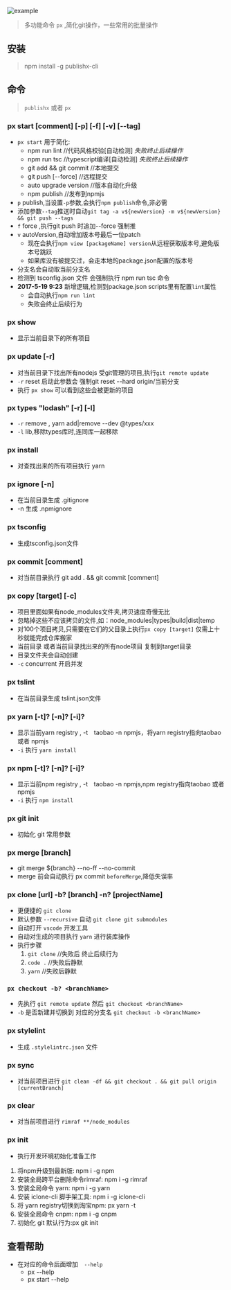 ![example](./logo.png)

> 多功能命令 `px` ,简化git操作，一些常用的批量操作

## 安装
> npm install -g publishx-cli

## 命令
> `publishx` 或者 `px`

### px start [comment] [-p] [-f] [-v] [--tag]
- `px start` 用于简化:
    - npm run lint //代码风格校验[自动检测] *失败终止后续操作*
    - npm run tsc //typescript编译[自动检测]  *失败终止后续操作*
    - git add && git commit  //本地提交
    - git push [--force] //远程提交
    - auto upgrade version //版本自动化升级
    - npm publish  //发布到npmjs
- `p` publish,当设置`-p`参数,会执行`npm publish`命令,非必需
- 添加参数`--tag`推送时自动`git tag -a v${newVersion} -m v${newVersion} && git push --tags`
- `f` force ,执行git push 时追加--force 强制推
- `v` autoVersion,自动增加版本号最后一位patch
    * 现在会执行`npm view [packageName] version`从远程获取版本号,避免版本号跳跃
    * 如果库没有被提交过，会走本地的package.json配置的版本号
-  分支名会自动取当前分支名
-  检测到 tsconfig.json 文件 会强制执行 npm run tsc 命令
- **2017-5-19 9:23** 新增逻辑,检测到package.json scripts里有配置`lint`属性
    - 会自动执行`npm run lint`
    - 失败会终止后续行为

### px show
- 显示当前目录下的所有项目

### px update [-r]
- 对当前目录下找出所有nodejs 受git管理的项目,执行`git remote update`
- `-r` reset 启动此参数会 强制git reset --hard origin/当前分支
- 执行 `px show` 可以看到这些会被更新的项目

### px types "lodash" [-r] [-l]
-  `-r` remove , yarn add|remove --dev @types/xxx
- `-l` lib,移除types库时,连同库一起移除

### px install
- 对查找出来的所有项目执行 yarn

### px ignore [-n]
- 在当前目录生成 .gitignore
- -n 生成 .npmignore

### px tsconfig
- 生成tsconfig.json文件

### px commit [comment]
- 对当前目录执行 git add . && git commit [comment]

### px copy [target]  [-c]
- 项目里面如果有node_modules文件夹,拷贝速度奇慢无比
- 忽略掉这些不应该拷贝的文件,如：node_modules|types|build|dist|temp
- 对100个项目拷贝,只需要在它们的父目录上执行`px copy [target]` 仅需上十秒就能完成仓库搬家
- 当前目录 或者当前目录找出来的所有node项目 复制到target目录
- 目录文件夹会自动创建
- `-c` concurrent 开启并发

### px tslint
- 在当前目录生成 tslint.json文件

### px yarn [-t]? [-n]? [-i]?
- 显示当前yarn registry , -t　taobao -n npmjs，将yarn registry指向taobao 或者 npmjs
- ` -i ` 执行 ` yarn install `

### px npm [-t]? [-n]? [-i]?
- 显示当前npm registry , -t　taobao -n npmjs,npm registry指向taobao 或者 npmjs
- ` -i ` 执行 ` npm install `

### px git init
- 初始化 git 常用参数

### px merge [branch]
- git merge ${branch} --no-ff --no-commit
- merge 前会自动执行 px commit `beforeMerge`,降低失误率

### px clone [url] -b? [branch] -n? [projectName]
- 更便捷的 `git clone`
- 默认参数 `--recursive` 自动 `git clone git submodules`
- 自动打开 `vscode` 开发工具
- 自动对生成的项目执行 `yarn` 进行装库操作
- 执行步骤
  1. `git clone` //失败后 终止后续行为
  2. `code .` //失败后静默
  3. `yarn` //失败后静默

### `px checkout -b? <branchName>`
-  先执行 `git remote update` 然后 `git checkout <branchName>`
- `-b` 是否新建并切换到 对应的分支名 `git checkout -b <branchName>`
### px stylelint
- 生成 `.stylelintrc.json` 文件

### px sync
- 对当前项目进行 `git clean -df && git checkout . && git pull origin [currentBranch]`

### px clear
- 对当前项目进行 `rimraf **/node_modules`

### px init
- 执行开发环境初始化准备工作
1. 将npm升级到最新版: npm i -g npm
2. 安装全局跨平台删除命令rimraf: npm i -g rimraf
3. 安装全局命令 yarn: npm i -g yarn
4. 安装 iclone-cli 脚手架工具: npm i -g iclone-cli
5. 将 yarn registry切换到淘宝npm:     px yarn -t
6. 安装全局命令 cnpm: npm i -g cnpm
7. 初始化 git 默认行为:px git init

## 查看帮助

- 在对应的命令后面增加　`--help`
    * px --help
    * px start --help
